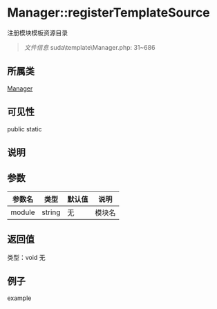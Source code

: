 # Manager::registerTemplateSource
注册模块模板资源目录
> *文件信息* suda\template\Manager.php: 31~686
## 所属类 

[Manager](../Manager.md)

## 可见性

  public  static
## 说明



## 参数

| 参数名 | 类型 | 默认值 | 说明 |
|--------|-----|-------|-------|
| module |  string | 无 |  模块名 |

## 返回值
类型：void
无

## 例子

example